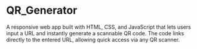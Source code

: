 # QR_Generator
A responsive web app built with HTML, CSS, and JavaScript that lets users input a URL and instantly generate a scannable QR code. The code links directly to the entered URL, allowing quick access via any QR scanner. 
